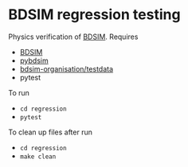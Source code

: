 # BDSIM regression testing

Physics verification of [BDSIM](https://bdsim-collaboration.github.io/web/). Requires

* [BDSIM](https://bdsim-collaboration.github.io/web/)
* [pybdsim](https://github.com/bdsim-collaboration/pybdsim)
* [bdsim-organisation/testdata](https://github.com/bdsim-collaboration/testdata)
* pytest


To run

* ```cd regression```
* ```pytest```

To clean up files after run

* ```cd regression```
* ```make clean```
